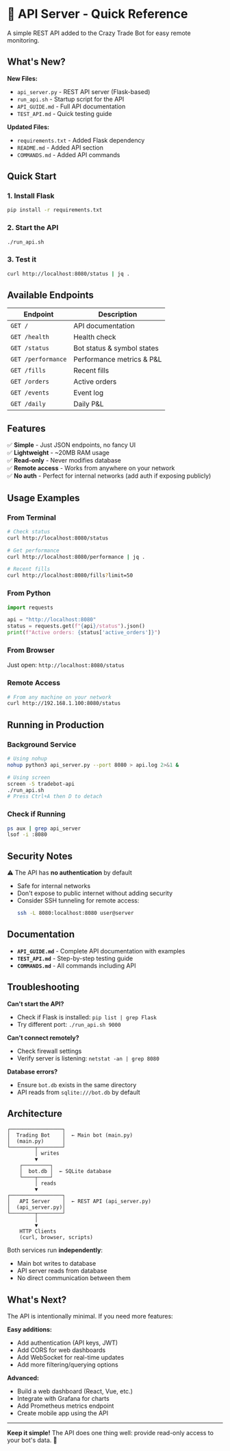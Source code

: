 # 🚀 API Server - Quick Reference

A simple REST API added to the Crazy Trade Bot for easy remote monitoring.

## What's New?

**New Files:**
- `api_server.py` - REST API server (Flask-based)
- `run_api.sh` - Startup script for the API
- `API_GUIDE.md` - Full API documentation
- `TEST_API.md` - Quick testing guide

**Updated Files:**
- `requirements.txt` - Added Flask dependency
- `README.md` - Added API section
- `COMMANDS.md` - Added API commands

## Quick Start

### 1. Install Flask
```bash
pip install -r requirements.txt
```

### 2. Start the API
```bash
./run_api.sh
```

### 3. Test it
```bash
curl http://localhost:8080/status | jq .
```

## Available Endpoints

| Endpoint | Description |
|----------|-------------|
| `GET /` | API documentation |
| `GET /health` | Health check |
| `GET /status` | Bot status & symbol states |
| `GET /performance` | Performance metrics & P&L |
| `GET /fills` | Recent fills |
| `GET /orders` | Active orders |
| `GET /events` | Event log |
| `GET /daily` | Daily P&L |

## Features

✅ **Simple** - Just JSON endpoints, no fancy UI  
✅ **Lightweight** - ~20MB RAM usage  
✅ **Read-only** - Never modifies database  
✅ **Remote access** - Works from anywhere on your network  
✅ **No auth** - Perfect for internal networks (add auth if exposing publicly)  

## Usage Examples

### From Terminal
```bash
# Check status
curl http://localhost:8080/status

# Get performance
curl http://localhost:8080/performance | jq .

# Recent fills
curl http://localhost:8080/fills?limit=50
```

### From Python
```python
import requests

api = "http://localhost:8080"
status = requests.get(f"{api}/status").json()
print(f"Active orders: {status['active_orders']}")
```

### From Browser
Just open: `http://localhost:8080/status`

### Remote Access
```bash
# From any machine on your network
curl http://192.168.1.100:8080/status
```

## Running in Production

### Background Service
```bash
# Using nohup
nohup python3 api_server.py --port 8080 > api.log 2>&1 &

# Using screen
screen -S tradebot-api
./run_api.sh
# Press Ctrl+A then D to detach
```

### Check if Running
```bash
ps aux | grep api_server
lsof -i :8080
```

## Security Notes

⚠️ The API has **no authentication** by default
- Safe for internal networks
- Don't expose to public internet without adding security
- Consider SSH tunneling for remote access:
  ```bash
  ssh -L 8080:localhost:8080 user@server
  ```

## Documentation

- **`API_GUIDE.md`** - Complete API documentation with examples
- **`TEST_API.md`** - Step-by-step testing guide
- **`COMMANDS.md`** - All commands including API

## Troubleshooting

**Can't start the API?**
- Check if Flask is installed: `pip list | grep Flask`
- Try different port: `./run_api.sh 9000`

**Can't connect remotely?**
- Check firewall settings
- Verify server is listening: `netstat -an | grep 8080`

**Database errors?**
- Ensure `bot.db` exists in the same directory
- API reads from `sqlite:///bot.db` by default

## Architecture

```
┌─────────────────┐
│  Trading Bot    │  ← Main bot (main.py)
│  (main.py)      │
└────────┬────────┘
         │ writes
         ▼
    ┌─────────┐
    │  bot.db │  ← SQLite database
    └────┬────┘
         │ reads
         ▼
┌─────────────────┐
│   API Server    │  ← REST API (api_server.py)
│  (api_server.py)│  
└────────┬────────┘
         │
         ▼
    HTTP Clients
    (curl, browser, scripts)
```

Both services run **independently**:
- Main bot writes to database
- API server reads from database
- No direct communication between them

## What's Next?

The API is intentionally minimal. If you need more features:

**Easy additions:**
- Add authentication (API keys, JWT)
- Add CORS for web dashboards
- Add WebSocket for real-time updates
- Add more filtering/querying options

**Advanced:**
- Build a web dashboard (React, Vue, etc.)
- Integrate with Grafana for charts
- Add Prometheus metrics endpoint
- Create mobile app using the API

---

**Keep it simple!** The API does one thing well: provide read-only access to your bot's data. 🎯

